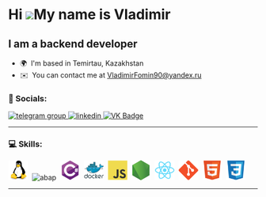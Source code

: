 Hi ![](https://user-images.githubusercontent.com/18350557/176309783-0785949b-9127-417c-8b55-ab5a4333674e.gif)My name is Vladimir
================================================================================================================================

I am a backend developer
---------------------------------------------

* 🌍  I'm based in Temirtau, Kazakhstan
* ✉️  You can contact me at [VladimirFomin90@yandex.ru](mailto:VladimirFomin90@yandex.ru)


### 🤝 Socials:

  <div id="badges">
    <a href="https://t.me/fomin90" target="_blank">
      <img src="https://cdn-icons-png.flaticon.com/512/2111/2111646.png" width="40" height="40" alt="telegram group" />
    </a>
    <a href="https://www.linkedin.com/in/vladimir-fomin/" target="_blank">
      <img src="https://cdn-icons-png.flaticon.com/512/2504/2504799.png" width="40" height="40" alt="linkedin" />
    </a>
    <a href="https://vk.com/fominvladimir90" target="_blank">
      <img src="https://cdn-icons-png.flaticon.com/512/145/145813.png" width="40" height="40" alt="VK Badge"/>
    </a>
  </div>


---


### 💻 Skills:

<div>
  <img src="https://github.com/devicons/devicon/blob/master/icons/linux/linux-original.svg" title="Linux" alt="linux" width="40" height="40"/>&nbsp
  <img src="https://github.com/MislavJaksic/SAP-ABAP-Development/blob/master/images/SAP.svg" title="Abap" alt="abap" width="40" height="40"/>&nbsp
  <img src="https://github.com/devicons/devicon/blob/master/icons/csharp/csharp-original.svg" title="Csharp" alt="csharp" width="40" height="40"/>&nbsp
  <img src="https://github.com/devicons/devicon/blob/master/icons/docker/docker-original-wordmark.svg" title="Docker" alt="docker" width="40" height="40"/>&nbsp
  <img src="https://github.com/devicons/devicon/blob/master/icons/javascript/javascript-original.svg" title="Javascript" alt="javascript" width="40" height="40"/>&nbsp
  <img src="https://github.com/devicons/devicon/blob/master/icons/nodejs/nodejs-original.svg" title="NodeJs" alt="nodejs" width="40" height="40"/>&nbsp
  <img src="https://github.com/devicons/devicon/blob/master/icons/react/react-original.svg" title="ReactJs" alt="reactjs" width="40" height="40"/>&nbsp
  <img src="https://github.com/devicons/devicon/blob/master/icons/git/git-original.svg" title="Git" alt="git" width="40" height="40"/>&nbsp
  <img src="https://github.com/devicons/devicon/blob/master/icons/html5/html5-original.svg" title="HTML5" alt="html5" width="40" height="40"/>&nbsp
  <img src="https://github.com/devicons/devicon/blob/master/icons/css3/css3-original.svg" title="CSS3" alt="css" width="40" height="40"/>&nbsp
</div>


---
